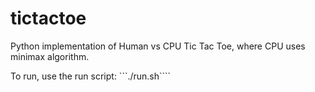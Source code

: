 # tictactoe
Python implementation of Human vs CPU Tic Tac Toe, where CPU uses minimax algorithm. 

To run, use the run script: ```./run.sh````